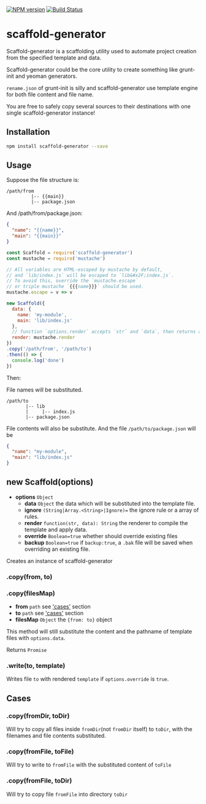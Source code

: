 [![NPM version](https://badge.fury.io/js/scaffold-generator.svg)](http://badge.fury.io/js/scaffold-generator)
[![Build Status](https://travis-ci.org/kaelzhang/node-scaffold-generator.svg?branch=master)](https://travis-ci.org/kaelzhang/node-scaffold-generator)

# scaffold-generator

Scaffold-generator is a scaffolding utility used to automate project creation from the specified template and data.

Scaffold-generator could be the core utility to create something like grunt-init and yeoman generators.

`rename.json` of grunt-init is silly and scaffold-generator use template engine for both file content and file name.

You are free to safely copy several sources to their destinations with one single scaffold-generator instance!

## Installation

```bash
npm install scaffold-generator --save
```

## Usage

Suppose the file structure is:

```
/path/from
         |-- {{main}}
         |-- package.json
```

And /path/from/package.json:

```json
{
  "name": "{{name}}",
  "main": "{{main}}"
}
```

```js
const Scaffold = require('scaffold-generator')
const mustache = require('mustache')

// All variables are HTML-escaped by mustache by default,
// and `lib/index.js` will be escaped to `lib&#x2F;index.js`.
// To avoid this, override the `mustache.escape`
// or triple mustache `{{{name}}}` should be used.
mustache.escape = v => v

new Scaffold({
  data: {
    name: 'my-module',
    main: 'lib/index.js'
  },
  // function `options.render` accepts `str` and `data`, then returns a `str`
  render: mustache.render
})
.copy('/path/from', '/path/to')
.then(() => {
  console.log('done')
})
```

Then:

File names will be substituted.

```
/path/to
       |-- lib
       |     |-- index.js
       |-- package.json
```

File contents will also be substitute. And the file `/path/to/package.json` will be

```json
{
  "name": "my-module",
  "main": "lib/index.js"
}
```

## new Scaffold(options)

- **options** `Object`
  - **data** `Object` the data which will be substituted into the template file.
  - **ignore** `(String|Array.<String>|Ignore)=` the ignore rule or a array of rules.
  - **render** `function(str, data): String` the renderer to compile the template and apply data.
  - **override** `Boolean=true` whether should override existing files
  - **backup** `Boolean=true` if `backup:true`, a `.bak` file will be saved when overriding an existing file.

Creates an instance of scaffold-generator

### .copy(from, to)
### .copy(filesMap)

- **from** `path` see ['cases'](#cases) section
- **to** `path` see ['cases'](#cases) section
- **filesMap** `Object` the `{from: to}` object

This method will still substitute the content and the pathname of template files with `options.data`.

Returns `Promise`

### .write(to, template)

Writes file `to` with rendered `template` if `options.override` is `true`.

## Cases

### .copy(fromDir, toDir)

Will try to copy all files inside `fromDir`(not `fromDir` itself) to `toDir`, with the filenames and file contents substituted.

### .copy(fromFile, toFile)

Will try to write to `fromFile` with the substituted content of `toFile`

### .copy(fromFile, toDir)

Will try to copy file `fromFile` into directory `toDir`

